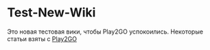 # Test-New-Wiki

Это новая тестовая вики, чтобы Play2GO успокоились.
Некоторые статьи взяты с [Play2GO](https://play2go.cloud)

